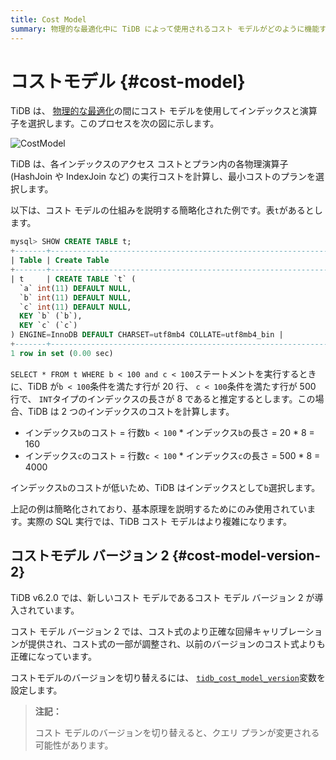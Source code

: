 ```yaml
---
title: Cost Model
summary: 物理的な最適化中に TiDB によって使用されるコスト モデルがどのように機能するかを学習します。
---
```


# コストモデル {#cost-model}

TiDB は、 [物理的な最適化](/sql-physical-optimization.md)の間にコスト モデルを使用してインデックスと演算子を選択します。このプロセスを次の図に示します。

![CostModel](https://download.pingcap.com/images/docs/cost-model.png)

TiDB は、各インデックスのアクセス コストとプラン内の各物理演算子 (HashJoin や IndexJoin など) の実行コストを計算し、最小コストのプランを選択します。

以下は、コスト モデルの仕組みを説明する簡略化された例です。表`t`があるとします。

```sql
mysql> SHOW CREATE TABLE t;
+-------+-----------------------------------------------------------------------------------------------------------------------------------------------------------------------------------------------------+
| Table | Create Table                                                                                                                                                                                        |
+-------+-----------------------------------------------------------------------------------------------------------------------------------------------------------------------------------------------------+
| t     | CREATE TABLE `t` (
  `a` int(11) DEFAULT NULL,
  `b` int(11) DEFAULT NULL,
  `c` int(11) DEFAULT NULL,
  KEY `b` (`b`),
  KEY `c` (`c`)
) ENGINE=InnoDB DEFAULT CHARSET=utf8mb4 COLLATE=utf8mb4_bin |
+-------+-----------------------------------------------------------------------------------------------------------------------------------------------------------------------------------------------------+
1 row in set (0.00 sec)
```

`SELECT * FROM t WHERE b < 100 and c < 100`ステートメントを実行するときに、TiDB が`b < 100`条件を満たす行が 20 行、 `c < 100`条件を満たす行が 500 行で、 `INT`タイプのインデックスの長さが 8 であると推定するとします。この場合、TiDB は 2 つのインデックスのコストを計算します。

-   インデックス`b`のコスト = 行数`b < 100` * インデックス`b`の長さ = 20 * 8 = 160
-   インデックス`c`のコスト = 行数`c < 100` * インデックス`c`の長さ = 500 * 8 = 4000

インデックス`b`のコストが低いため、TiDB はインデックスとして`b`選択します。

上記の例は簡略化されており、基本原理を説明するためにのみ使用されています。実際の SQL 実行では、TiDB コスト モデルはより複雑になります。

## コストモデル バージョン 2 {#cost-model-version-2}

TiDB v6.2.0 では、新しいコスト モデルであるコスト モデル バージョン 2 が導入されています。

コスト モデル バージョン 2 では、コスト式のより正確な回帰キャリブレーションが提供され、コスト式の一部が調整され、以前のバージョンのコスト式よりも正確になっています。

コストモデルのバージョンを切り替えるには、 [`tidb_cost_model_version`](/system-variables.md#tidb_cost_model_version-new-in-v620)変数を設定します。

> **注記：**
>
> コスト モデルのバージョンを切り替えると、クエリ プランが変更される可能性があります。
